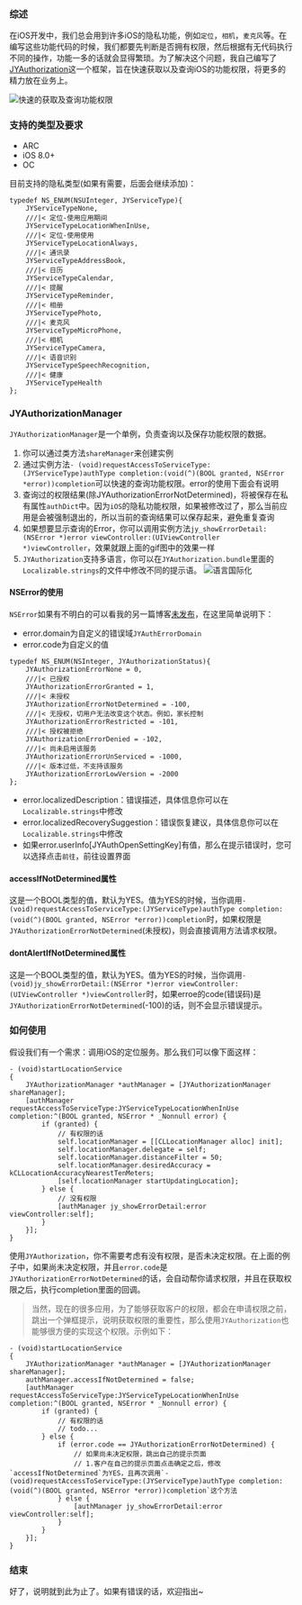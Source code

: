 ### 综述

在iOS开发中，我们总会用到许多iOS的隐私功能，例如`定位`，`相机`，`麦克风`等。在编写这些功能代码的时候，我们都要先判断是否拥有权限，然后根据有无代码执行不同的操作，功能一多的话就会显得繁琐。为了解决这个问题，我自己编写了[JYAuthorization](https://github.com/EchoZuo/ECAuthorizationTools)这一个框架，旨在快速获取以及查询iOS的功能权限，将更多的精力放在业务上。

![快速的获取及查询功能权限](https://ws1.sinaimg.cn/large/006tKfTcly1g10wx1k625g30a00dcb29.gif)

### 支持的类型及要求

- ARC
- iOS 8.0+
- OC

目前支持的隐私类型(如果有需要，后面会继续添加)：
```
typedef NS_ENUM(NSUInteger, JYServiceType){
    JYServiceTypeNone,
    ///|< 定位-使用应用期间
    JYServiceTypeLocationWhenInUse,
    ///|< 定位-使用使用
    JYServiceTypeLocationAlways,
    ///|< 通讯录
    JYServiceTypeAddressBook,
    ///|< 日历
    JYServiceTypeCalendar,
    ///|< 提醒
    JYServiceTypeReminder,
    ///|< 相册
    JYServiceTypePhoto,
    ///|< 麦克风
    JYServiceTypeMicroPhone,
    ///|< 相机
    JYServiceTypeCamera,
    ///|< 语音识别
    JYServiceTypeSpeechRecognition,
    ///|< 健康
    JYServiceTypeHealth
};
```

### JYAuthorizationManager

`JYAuthorizationManager`是一个单例，负责查询以及保存功能权限的数据。

1. 你可以通过类方法`shareManager`来创建实例
2. 通过实例方法`- (void)requestAccessToServiceType:(JYServiceType)authType completion:(void(^)(BOOL granted, NSError *error))completion`可以快速的查询功能权限。error的使用下面会有说明
3. 查询过的权限结果(除JYAuthorizationErrorNotDetermined)，将被保存在私有属性`authDict`中。因为`iOS`的隐私功能权限，如果被修改过了，那么当前应用是会被强制退出的，所以当前的查询结果可以保存起来，避免重复查询
4. 如果想要显示查询的Error，你可以调用实例方法`jy_showErrorDetail:(NSError *)error viewController:(UIViewController *)viewController`，效果就跟上面的gif图中的效果一样
5. `JYAuthorization`支持多语言，你可以在`JYAuthorization.bundle`里面的`Localizable.strings`的文件中修改不同的提示语。
![语言国际化](https://ws2.sinaimg.cn/large/006tKfTcly1g10xt1g94rj31ks0p878h.jpg)


#### NSError的使用
`NSError`如果有不明白的可以看我的另一篇博客[未发布](www.baidu.com)，在这里简单说明下：

- error.domain为自定义的错误域`JYAuthErrorDomain`
- error.code为自定义的值
```
typedef NS_ENUM(NSInteger, JYAuthorizationStatus){
    JYAuthorizationErrorNone = 0,
    ///|< 已授权
    JYAuthorizationErrorGranted = 1,
    ///|< 未授权
    JYAuthorizationErrorNotDetermined = -100,
    ///|< 无授权，切用户无法改变这个状态。例如，家长控制
    JYAuthorizationErrorRestricted = -101,
    ///|< 授权被拒绝
    JYAuthorizationErrorDenied = -102,
    ///|< 尚未启用该服务
    JYAuthorizationErrorUnServiced = -1000,
    ///|< 版本过低，不支持该服务
    JYAuthorizationErrorLowVersion = -2000
};
```
- error.localizedDescription：错误描述，具体信息你可以在`Localizable.strings`中修改
- error.localizedRecoverySuggestion：错误恢复建议，具体信息你可以在`Localizable.strings`中修改
- 如果error.userInfo[JYAuthOpenSettingKey]有值，那么在提示错误时，您可以选择点击`前往`，前往设置界面

#### accessIfNotDetermined属性

这是一个BOOL类型的值，默认为YES。值为YES的时候，当你调用`- (void)requestAccessToServiceType:(JYServiceType)authType completion:(void(^)(BOOL granted, NSError *error))completion`时，如果权限是`JYAuthorizationErrorNotDetermined`(未授权)，则会直接调用方法请求权限。



#### dontAlertIfNotDetermined属性

这是一个BOOL类型的值，默认为YES。值为YES的时候，当你调用`- (void)jy_showErrorDetail:(NSError *)error viewController:(UIViewController *)viewController`时，如果erroe的code(错误码)是`JYAuthorizationErrorNotDetermined`(-100)的话，则不会显示错误提示。

### 如何使用

假设我们有一个需求：调用iOS的定位服务。那么我们可以像下面这样：

```
- (void)startLocationService
{
    JYAuthorizationManager *authManager = [JYAuthorizationManager shareManager];
    [authManager requestAccessToServiceType:JYServiceTypeLocationWhenInUse completion:^(BOOL granted, NSError * _Nonnull error) {
        if (granted) {
            // 有权限的话
            self.locationManager = [[CLLocationManager alloc] init];
            self.locationManager.delegate = self;
            self.locationManager.distanceFilter = 50;
            self.locationManager.desiredAccuracy = kCLLocationAccuracyNearestTenMeters;
            [self.locationManager startUpdatingLocation];
        } else {
            // 没有权限
            [authManager jy_showErrorDetail:error viewController:self];
        }
    }];
}
```

使用`JYAuthorization`，你不需要考虑有没有权限，是否未决定权限。在上面的例子中，如果尚未决定权限，并且`error.code`是`JYAuthorizationErrorNotDetermined`的话，会自动帮你请求权限，并且在获取权限之后，执行completion里面的回调。

> 当然，现在的很多应用，为了能够获取客户的权限，都会在申请权限之前，跳出一个弹框提示，说明获取权限的重要性，那么使用`JYAuthorization`也能够很方便的实现这个权限。示例如下：

```
- (void)startLocationService
{
    JYAuthorizationManager *authManager = [JYAuthorizationManager shareManager];
    authManager.accessIfNotDetermined = false;
    [authManager requestAccessToServiceType:JYServiceTypeLocationWhenInUse completion:^(BOOL granted, NSError * _Nonnull error) {
        if (granted) {
            // 有权限的话
            // todo...
        } else {
            if (error.code == JYAuthorizationErrorNotDetermined) {
                // 如果尚未决定权限，跳出自己的提示页面
                // 1.客户在自己的提示页面点击确定之后，修改`accessIfNotDetermined`为YES，且再次调用`- (void)requestAccessToServiceType:(JYServiceType)authType completion:(void(^)(BOOL granted, NSError *error))completion`这个方法
            } else {
                [authManager jy_showErrorDetail:error viewController:self];
            }
        }
    }];
}
```
### 结束

好了，说明就到此为止了。如果有错误的话，欢迎指出~


